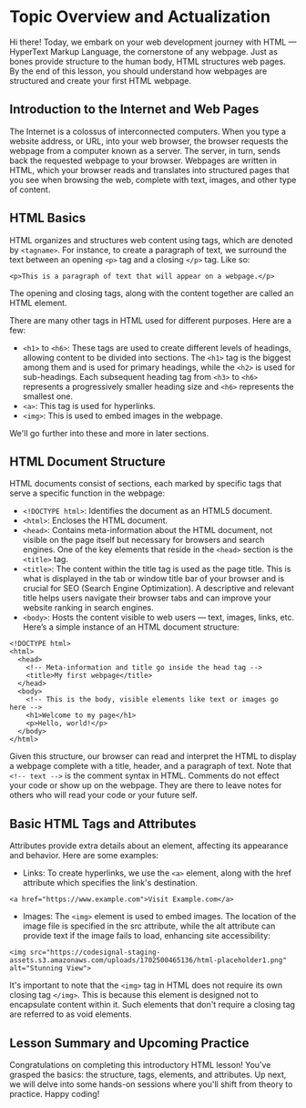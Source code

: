 # Topic Overview and Actualization

Hi there! Today, we embark on your web development journey with HTML — HyperText Markup Language, the cornerstone of any webpage. Just as bones provide structure to the human body, HTML structures web pages. By the end of this lesson, you should understand how webpages are structured and create your first HTML webpage.

## Introduction to the Internet and Web Pages
The Internet is a colossus of interconnected computers. When you type a website address, or URL, into your web browser, the browser requests the webpage from a computer known as a server. The server, in turn, sends back the requested webpage to your browser. Webpages are written in HTML, which your browser reads and translates into structured pages that you see when browsing the web, complete with text, images, and other type of content.

## HTML Basics
HTML organizes and structures web content using tags, which are denoted by `<tagname>`. For instance, to create a paragraph of text, we surround the text between an opening `<p>` tag and a closing `</p>` tag. Like so:

```
<p>This is a paragraph of text that will appear on a webpage.</p>
```
The opening and closing tags, along with the content together are called an HTML element.

There are many other tags in HTML used for different purposes. Here are a few:

- `<h1>` to `<h6>`: These tags are used to create different levels of headings, allowing content to be divided into sections. The `<h1>` tag is the biggest among them and is used for primary headings, while the `<h2>` is used for sub-headings. Each subsequent heading tag from `<h3>` to `<h6>` represents a progressively smaller heading size and `<h6>` represents the smallest one.
- `<a>`: This tag is used for hyperlinks.
- `<img>`: This is used to embed images in the webpage.

We'll go further into these and more in later sections.

## HTML Document Structure
HTML documents consist of sections, each marked by specific tags that serve a specific function in the webpage:

- `<!DOCTYPE html>`: Identifies the document as an HTML5 document.
- `<html>`: Encloses the HTML document.
- `<head>`: Contains meta-information about the HTML document, not visible on the page itself but necessary for browsers and search engines. One of the key elements that reside in the `<head>` section is the `<title>` tag.
- `<title>`: The content within the title tag is used as the page title. This is what is displayed in the tab or window title bar of your browser and is crucial for SEO (Search Engine Optimization). A descriptive and relevant title helps users navigate their browser tabs and can improve your website ranking in search engines.
- `<body>`: Hosts the content visible to web users — text, images, links, etc.
Here’s a simple instance of an HTML document structure:

```
<!DOCTYPE html>
<html>
  <head>
    <!-- Meta-information and title go inside the head tag -->
    <title>My first webpage</title>
  </head>
  <body>
    <!-- This is the body, visible elements like text or images go here -->
    <h1>Welcome to my page</h1>
    <p>Hello, world!</p>
  </body>
</html>
```
Given this structure, our browser can read and interpret the HTML to display a webpage complete with a title, header, and a paragraph of text. Note that `<!-- text -->` is the comment syntax in HTML. Comments do not effect your code or show up on the webpage. They are there to leave notes for others who will read your code or your future self.

## Basic HTML Tags and Attributes
Attributes provide extra details about an element, affecting its appearance and behavior. Here are some examples:

- Links: To create hyperlinks, we use the `<a>` element, along with the href attribute which specifies the link's destination.

```
<a href="https://www.example.com">Visit Example.com</a>
```
- Images: The `<img>` element is used to embed images. The location of the image file is specified in the src attribute, while the alt attribute can provide text if the image fails to load, enhancing site accessibility:

```
<img src="https://codesignal-staging-assets.s3.amazonaws.com/uploads/1702500465136/html-placeholder1.png" alt="Stunning View">
```
It's important to note that the `<img>` tag in HTML does not require its own closing tag `</img>`. This is because this element is designed not to encapsulate content within it. Such elements that don't require a closing tag are referred to as void elements.

## Lesson Summary and Upcoming Practice
Congratulations on completing this introductory HTML lesson! You've grasped the basics: the structure, tags, elements, and attributes. Up next, we will delve into some hands-on sessions where you'll shift from theory to practice. Happy coding!